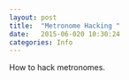 ```yaml
---
layout: post
title:  "Metronome Hacking "
date:   2015-06-020 10:30:24
categories: Info
---
```

 
How to hack metronomes.